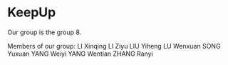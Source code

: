 # KeepUp
Our group is the group 8.

Members of our group:
LI Xinqing
LI Ziyu
LIU Yiheng
LU Wenxuan
SONG Yuxuan
YANG Weiyi
YANG Wentian
ZHANG Ranyi
